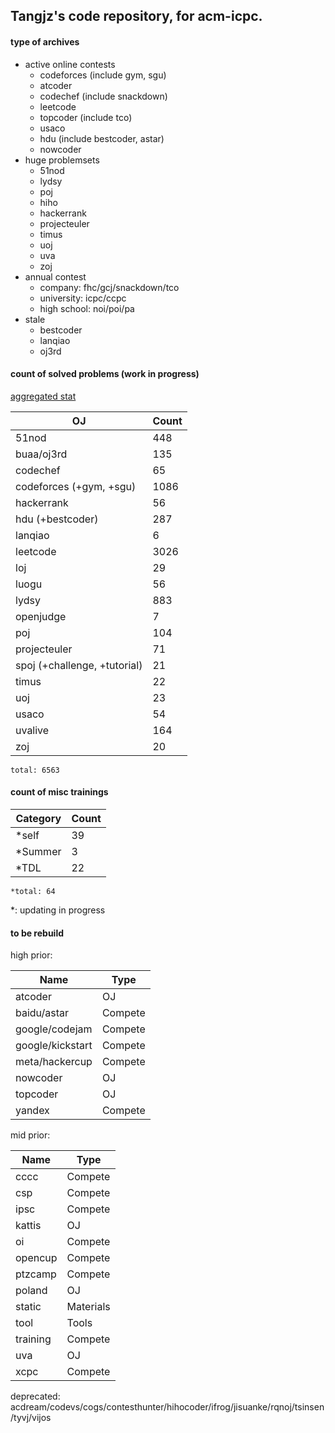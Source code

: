 ## Tangjz's code repository, for acm-icpc.

#### type of archives

- active online contests
  - codeforces (include gym, sgu)
  - atcoder
  - codechef (include snackdown)
  - leetcode
  - topcoder (include tco)
  - usaco
  - hdu (include bestcoder, astar)
  - nowcoder
- huge problemsets
  - 51nod
  - lydsy
  - poj
  - hiho
  - hackerrank
  - projecteuler
  - timus
  - uoj
  - uva
  - zoj
- annual contest
  - company: fhc/gcj/snackdown/tco
  - university: icpc/ccpc
  - high school: noi/poi/pa
- stale
  - bestcoder
  - lanqiao
  - oj3rd

#### count of solved problems (work in progress)

[aggregated stat](https://clist.by/coder/skywalkert/)

|OJ|Count|
|--|--|
|51nod|448|
|buaa/oj3rd|135|
|codechef|65|
|codeforces (+gym, +sgu)|1086|
|hackerrank|56|
|hdu (+bestcoder)|287|
|lanqiao|6|
|leetcode|3026|
|loj|29|
|luogu|56|
|lydsy|883|
|openjudge|7|
|poj|104|
|projecteuler|71|
|spoj (+challenge, +tutorial)|21|
|timus|22|
|uoj|23|
|usaco|54|
|uvalive|164|
|zoj|20|

`total: 6563`

#### count of misc trainings

|Category|Count|
|--|--|
|*self|39|
|*Summer|3|
|*TDL|22|

`*total: 64`

*: updating in progress

#### to be rebuild

high prior:

|Name|Type|
|--|--|
|atcoder|OJ|
|baidu/astar|Compete|
|google/codejam|Compete|
|google/kickstart|Compete|
|meta/hackercup|Compete|
|nowcoder|OJ|
|topcoder|OJ|
|yandex|Compete|

mid prior:

|Name|Type|
|--|--|
|cccc|Compete|
|csp|Compete|
|ipsc|Compete|
|kattis|OJ|
|oi|Compete|
|opencup|Compete|
|ptzcamp|Compete|
|poland|OJ|
|static|Materials|
|tool|Tools|
|training|Compete|
|uva|OJ|
|xcpc|Compete|

deprecated: acdream/codevs/cogs/contesthunter/hihocoder/ifrog/jisuanke/rqnoj/tsinsen/tyvj/vijos
